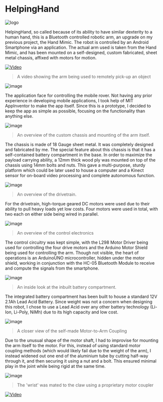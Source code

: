 # HelpingHand
![logo](https://github.com/lasnab/helping-hand/blob/master/logo.png?raw=true)

HelpingHand, so called because of its ability to have similar dexterity to a human hand, this is a Bluetooth controlled robotic arm, an upgrade on my previous project, the Hand Mimic. The robot is controlled by an Android Smartphone via an application. The actual arm used is taken from the Hand Mimic, and has been mounted on a self-designed, custom fabricated, sheet metal chassis, affixed with motors for motion. 

[![Video](https://github.com/lasnab/helping-hand/blob/master/images/thumbnail.png?raw=true)](https://vimeo.com/314112126)

> A video showing the arm being used to remotely pick-up an object

![image](https://github.com/lasnab/helping-hand/blob/master/images/view.png?raw=true)

The application face for controlling the mobile rover. Not having any prior experience in developing mobile applications, I took help of MIT AppInventor to make the app itself. Since this is a prototype, I decided to keep the app as simple as possible, focusing on the functionality than anything else.

![image](https://github.com/lasnab/helping-hand/blob/master/images/bottom.jpg?raw=true)
> An overview of the custom chassis and mounting of the arm itself.

The chassis is made of 18 Gauge sheet metal. It was completely designed and fabricated by me. The special feature about this chassis is that it has a self-contained battery compartment in the base. In order to maximize the payload carrying ability, a 12mm thick wood ply was mounted on top of the chassis using 14mm bolts and nuts. This gave a multi-purpose, sturdy platform which could be later used to house a computer and a Kinect sensor for on-board video processing and complete autonomous function.

![image](https://github.com/lasnab/helping-hand/blob/master/images/bottom2.jpg?raw=true)
> An overview of the drivetrain.

For the drivetrain, high-torque geared DC motors were used due to their ability to pull heavy loads yet low costs. Four motors were used in total, with two each on either side being wired in parallel.

![image](https://github.com/lasnab/helping-hand/blob/master/images/top.jpg?raw=true)
> An overview of the control electronics

The control circuitry was kept simple, with the L298 Motor Driver being used for controlling the four drive motors and the Arduino Motor Shield being used for controlling the arm. Though not visible, the heart of operations is an ArduinoUNO microcontroller, hidden under the motor shield, working in conjunction with the HC-05 Bluetooth Module to receive and compute the signals from the smartphone.

![image](https://github.com/lasnab/helping-hand/blob/master/images/side.jpg?raw=true)
> An inside look at the inbuilt battery compartment.

The integrated battery compartment has been built to house a standard 12V 2.1Ah Lead Acid Battery. Since weight was not a concern when designing this robot, I chose to use a Lead Acid over any other battery technology (Li-Ion, Li-Poly, NiMh) due to its high capacity and low cost.

![image](https://github.com/lasnab/helping-hand/blob/master/images/clp1.jpg?raw=true)
> A closer view of the self-made Motor-to-Arm Coupling

Due to the unusual shape of the motor shaft, I had to improvise for mounting the arm itself to the motor. For this, instead of using standard motor coupling methods (which would likely fail due to the weight of the arm), I instead widened out one end of the aluminium tube by cutting half-way through it, and then securing it using a nut and a bolt. This ensured minimal play in the joint while being rigid at the same time.

![image](https://github.com/lasnab/helping-hand/blob/master/images/clp2.jpg?raw=true)
> The 'wrist' was mated to the claw using a proprietary motor coupler

[![Video](https://github.com/lasnab/helping-hand/blob/master/images/thumbnail.png?raw=true)](https://vimeo.com/314112126)

